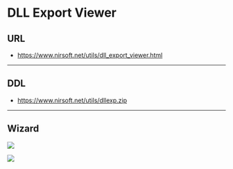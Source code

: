 # DLL Export Viewer

## URL
* https://www.nirsoft.net/utils/dll_export_viewer.html

---

## DDL
* https://www.nirsoft.net/utils/dllexp.zip

---

## Wizard
[<img src="https://i.imgur.com/oysbTLc.png">](https://i.imgur.com/oysbTLc.png)

[<img src="https://i.imgur.com/n05eMCe.png">](https://i.imgur.com/n05eMCe.png)
